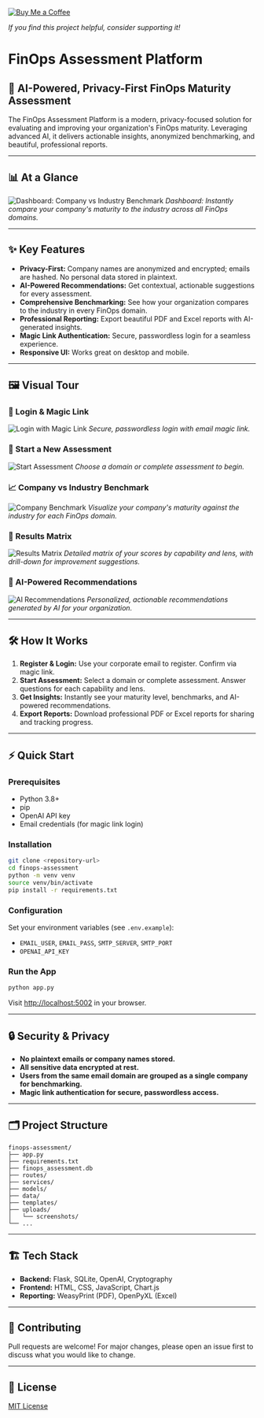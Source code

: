 [![Buy Me a Coffee](https://www.buymeacoffee.com/assets/img/custom_images/orange_img.png)](https://buymeacoffee.com/uli6)

*If you find this project helpful, consider supporting it!*

# FinOps Assessment Platform

## 🚀 AI-Powered, Privacy-First FinOps Maturity Assessment

The FinOps Assessment Platform is a modern, privacy-focused solution for evaluating and improving your organization's FinOps maturity. Leveraging advanced AI, it delivers actionable insights, anonymized benchmarking, and beautiful, professional reports.

---

## 📊 At a Glance

![Dashboard: Company vs Industry Benchmark](uploads/screenshots/company_benchmark.png)
*Dashboard: Instantly compare your company's maturity to the industry across all FinOps domains.*

---

## ✨ Key Features
- **Privacy-First:** Company names are anonymized and encrypted; emails are hashed. No personal data stored in plaintext.
- **AI-Powered Recommendations:** Get contextual, actionable suggestions for every assessment.
- **Comprehensive Benchmarking:** See how your organization compares to the industry in every FinOps domain.
- **Professional Reporting:** Export beautiful PDF and Excel reports with AI-generated insights.
- **Magic Link Authentication:** Secure, passwordless login for a seamless experience.
- **Responsive UI:** Works great on desktop and mobile.

---

## 🖼️ Visual Tour

### 🔐 Login & Magic Link
![Login with Magic Link](uploads/screenshots/login_with_magic_link.png)
*Secure, passwordless login with email magic link.*

### 📝 Start a New Assessment
![Start Assessment](uploads/screenshots/assessment.png)
*Choose a domain or complete assessment to begin.*

### 📈 Company vs Industry Benchmark
![Company Benchmark](uploads/screenshots/company_benchmark.png)
*Visualize your company's maturity against the industry for each FinOps domain.*

### 🧮 Results Matrix
![Results Matrix](uploads/screenshots/results_matrix.png)
*Detailed matrix of your scores by capability and lens, with drill-down for improvement suggestions.*

### 🤖 AI-Powered Recommendations
![AI Recommendations](uploads/screenshots/ai_recommendation.png)
*Personalized, actionable recommendations generated by AI for your organization.*

---

## 🛠️ How It Works
1. **Register & Login:** Use your corporate email to register. Confirm via magic link.
2. **Start Assessment:** Select a domain or complete assessment. Answer questions for each capability and lens.
3. **Get Insights:** Instantly see your maturity level, benchmarks, and AI-powered recommendations.
4. **Export Reports:** Download professional PDF or Excel reports for sharing and tracking progress.

---

## ⚡ Quick Start

### Prerequisites
- Python 3.8+
- pip
- OpenAI API key
- Email credentials (for magic link login)

### Installation
```bash
git clone <repository-url>
cd finops-assessment
python -m venv venv
source venv/bin/activate
pip install -r requirements.txt
```

### Configuration
Set your environment variables (see `.env.example`):
- `EMAIL_USER`, `EMAIL_PASS`, `SMTP_SERVER`, `SMTP_PORT`
- `OPENAI_API_KEY`

### Run the App
```bash
python app.py
```
Visit [http://localhost:5002](http://localhost:5002) in your browser.

---

## 🔒 Security & Privacy
- **No plaintext emails or company names stored.**
- **All sensitive data encrypted at rest.**
- **Users from the same email domain are grouped as a single company for benchmarking.**
- **Magic link authentication for secure, passwordless access.**

---

## 🗂️ Project Structure
```
finops-assessment/
├── app.py
├── requirements.txt
├── finops_assessment.db
├── routes/
├── services/
├── models/
├── data/
├── templates/
├── uploads/
│   └── screenshots/
└── ...
```

---

## 🏗️ Tech Stack
- **Backend:** Flask, SQLite, OpenAI, Cryptography
- **Frontend:** HTML, CSS, JavaScript, Chart.js
- **Reporting:** WeasyPrint (PDF), OpenPyXL (Excel)

---

## 🤝 Contributing
Pull requests are welcome! For major changes, please open an issue first to discuss what you would like to change.

---

## 📄 License
[MIT License](LICENSE) 